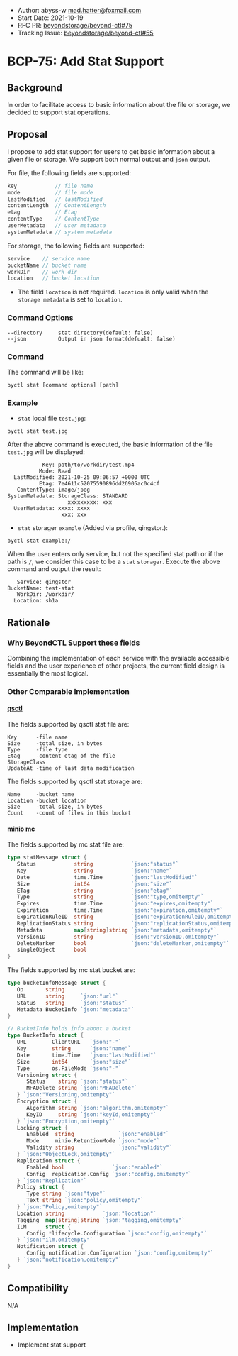 - Author: abyss-w <mad.hatter@foxmail.com>
- Start Date: 2021-10-19
- RFC PR: [beyondstorage/beyond-ctl#75](https://github.com/beyondstorage/beyond-ctl/pull/75)
- Tracking Issue: [beyondstorage/beyond-ctl#55](https://github.com/beyondstorage/beyond-ctl/issues/55)

# BCP-75: Add Stat Support

## Background

In order to facilitate access to basic information about the file or storage, we decided to support stat operations.

## Proposal

I propose to add stat support for users to get basic information about a given file or storage. We support both normal output and `json` output.

For file, the following fields are supported:

```go
key            // file name
mode           // file mode
lastModified   // lastModified
contentLength  // ContentLength
etag           // Etag
contentType    // ContentType
userMetadata   // user metadata
systemMetadata // system metadata
```

For storage, the following fields are supported:

```go
service    // service name
bucketName // bucket name
workDir    // work dir
location   // bucket location
```

- The field `location` is not required. `location` is only valid when the `storage metadata` is set to `location`.

### Command Options

```
--directory     stat directory(default: false)
--json          Output in json format(defualt: false)
```

### Command

The command will be like:

```
byctl stat [command options] [path]
```

### Example

- `stat` local file `test.jpg`:

```
byctl stat test.jpg
```

After the above command is executed, the basic information of the file `test.jpg` will be displayed:

```
           Key: path/to/workdir/test.mp4
          Mode: Read
  LastModified: 2021-10-25 09:06:57 +0000 UTC
          Etag: 7e4611c52075590896dd26905ac0c4cf
   ContentType: image/jpeg
SystemMetadata: StorageClass: STANDARD
                   xxxxxxxxx: xxx
  UserMetadata: xxxx: xxxx
                 xxx: xxx   
```

- `stat` storager `example` (Added via profile, qingstor.):

```
byctl stat example:/
```

When the user enters only service, but not the specified stat path or if the path is `/`, we consider this case to be a `stat` `storager`. Execute the above command and output the result:

```
   Service: qingstor
BucketName: test-stat
   WorkDir: /workdir/
  Location: sh1a
```

## Rationale

### Why BeyondCTL Support these fields

Combining the implementation of each service with the available accessible fields and the user experience of other projects, the current field design is essentially the most logical.

### Other Comparable Implementation

#### [qsctl](https://github.com/qingstor/qsctl)

The fields supported by qsctl stat file are:

```
Key      -file name
Size     -total size, in bytes
Type     -file type
Etag     -content etag of the file
StorageClass 
UpdateAt -time of last data modification
```

The fields supported by qsctl stat storage are:

```
Name     -bucket name
Location -bucket location
Size     -total size, in bytes
Count    -count of files in this bucket
```

#### minio [mc](https://github.com/minio/mc)

The fields supported by mc stat file are:

```go
type statMessage struct {
   Status            string            `json:"status"`
   Key               string            `json:"name"`
   Date              time.Time         `json:"lastModified"`
   Size              int64             `json:"size"`
   ETag              string            `json:"etag"`
   Type              string            `json:"type,omitempty"`
   Expires           time.Time         `json:"expires,omitempty"`
   Expiration        time.Time         `json:"expiration,omitempty"`
   ExpirationRuleID  string            `json:"expirationRuleID,omitempty"`
   ReplicationStatus string            `json:"replicationStatus,omitempty"`
   Metadata          map[string]string `json:"metadata,omitempty"`
   VersionID         string            `json:"versionID,omitempty"`
   DeleteMarker      bool              `json:"deleteMarker,omitempty"`
   singleObject      bool
}
```

The fields supported by mc stat bucket are:

```go
type bucketInfoMessage struct {
   Op       string
   URL      string     `json:"url"`
   Status   string     `json:"status"`
   Metadata BucketInfo `json:"metadata"`
}

// BucketInfo holds info about a bucket
type BucketInfo struct {
   URL        ClientURL   `json:"-"`
   Key        string      `json:"name"`
   Date       time.Time   `json:"lastModified"`
   Size       int64       `json:"size"`
   Type       os.FileMode `json:"-"`
   Versioning struct {
      Status    string `json:"status"`
      MFADelete string `json:"MFADelete"`
   } `json:"Versioning,omitempty"`
   Encryption struct {
      Algorithm string `json:"algorithm,omitempty"`
      KeyID     string `json:"keyId,omitempty"`
   } `json:"Encryption,omitempty"`
   Locking struct {
      Enabled  string              `json:"enabled"`
      Mode     minio.RetentionMode `json:"mode"`
      Validity string              `json:"validity"`
   } `json:"ObjectLock,omitempty"`
   Replication struct {
      Enabled bool               `json:"enabled"`
      Config  replication.Config `json:"config,omitempty"`
   } `json:"Replication"`
   Policy struct {
      Type string `json:"type"`
      Text string `json:"policy,omitempty"`
   } `json:"Policy,omitempty"`
   Location string            `json:"location"`
   Tagging  map[string]string `json:"tagging,omitempty"`
   ILM      struct {
      Config *lifecycle.Configuration `json:"config,omitempty"`
   } `json:"ilm,omitempty"`
   Notification struct {
      Config notification.Configuration `json:"config,omitempty"`
   } `json:"notification,omitempty"`
}
```

## Compatibility

N/A

## Implementation

- Implement stat support